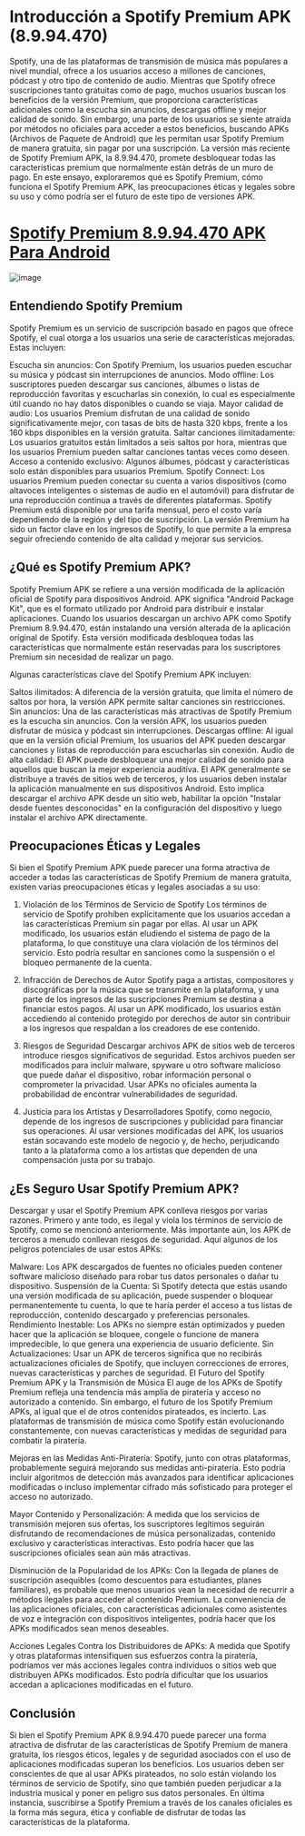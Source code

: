 # Introducción a Spotify Premium APK (8.9.94.470)
Spotify, una de las plataformas de transmisión de música más populares a nivel mundial, ofrece a los usuarios acceso a millones de canciones, pódcast y otro tipo de contenido de audio. Mientras que Spotify ofrece suscripciones tanto gratuitas como de pago, muchos usuarios buscan los beneficios de la versión Premium, que proporciona características adicionales como la escucha sin anuncios, descargas offline y mejor calidad de sonido. Sin embargo, una parte de los usuarios se siente atraída por métodos no oficiales para acceder a estos beneficios, buscando APKs (Archivos de Paquete de Android) que les permitan usar Spotify Premium de manera gratuita, sin pagar por una suscripción.
La versión más reciente de Spotify Premium APK, la 8.9.94.470, promete desbloquear todas las características premium que normalmente están detrás de un muro de pago. En este ensayo, exploraremos qué es Spotify Premium, cómo funciona el Spotify Premium APK, las preocupaciones éticas y legales sobre su uso y cómo podría ser el futuro de este tipo de versiones APK.

# [Spotify Premium 8.9.94.470 APK Para Android](https://modfyp.com/es/spotify-premium-8-9-94-470/)
![image](https://github.com/user-attachments/assets/2fa5cbe6-9bbd-4bdb-999d-e8a1e758d8d9)


## Entendiendo Spotify Premium
Spotify Premium es un servicio de suscripción basado en pagos que ofrece Spotify, el cual otorga a los usuarios una serie de características mejoradas. Estas incluyen:

Escucha sin anuncios: Con Spotify Premium, los usuarios pueden escuchar su música y pódcast sin interrupciones de anuncios.
Modo offline: Los suscriptores pueden descargar sus canciones, álbumes o listas de reproducción favoritas y escucharlas sin conexión, lo cual es especialmente útil cuando no hay datos disponibles o cuando se viaja.
Mayor calidad de audio: Los usuarios Premium disfrutan de una calidad de sonido significativamente mejor, con tasas de bits de hasta 320 kbps, frente a los 160 kbps disponibles en la versión gratuita.
Saltar canciones ilimitadamente: Los usuarios gratuitos están limitados a seis saltos por hora, mientras que los usuarios Premium pueden saltar canciones tantas veces como deseen.
Acceso a contenido exclusivo: Algunos álbumes, pódcast y características solo están disponibles para usuarios Premium.
Spotify Connect: Los usuarios Premium pueden conectar su cuenta a varios dispositivos (como altavoces inteligentes o sistemas de audio en el automóvil) para disfrutar de una reproducción continua a través de diferentes plataformas.
Spotify Premium está disponible por una tarifa mensual, pero el costo varía dependiendo de la región y del tipo de suscripción. La versión Premium ha sido un factor clave en los ingresos de Spotify, lo que permite a la empresa seguir ofreciendo contenido de alta calidad y mejorar sus servicios.

## ¿Qué es Spotify Premium APK?
Spotify Premium APK se refiere a una versión modificada de la aplicación oficial de Spotify para dispositivos Android. APK significa "Android Package Kit", que es el formato utilizado por Android para distribuir e instalar aplicaciones. Cuando los usuarios descargan un archivo APK como Spotify Premium 8.9.94.470, están instalando una versión alterada de la aplicación original de Spotify. Esta versión modificada desbloquea todas las características que normalmente están reservadas para los suscriptores Premium sin necesidad de realizar un pago.

Algunas características clave del Spotify Premium APK incluyen:

Saltos ilimitados: A diferencia de la versión gratuita, que limita el número de saltos por hora, la versión APK permite saltar canciones sin restricciones.
Sin anuncios: Una de las características más atractivas de Spotify Premium es la escucha sin anuncios. Con la versión APK, los usuarios pueden disfrutar de música y pódcast sin interrupciones.
Descargas offline: Al igual que en la versión oficial Premium, los usuarios del APK pueden descargar canciones y listas de reproducción para escucharlas sin conexión.
Audio de alta calidad: El APK puede desbloquear una mejor calidad de sonido para aquellos que buscan la mejor experiencia auditiva.
El APK generalmente se distribuye a través de sitios web de terceros, y los usuarios deben instalar la aplicación manualmente en sus dispositivos Android. Esto implica descargar el archivo APK desde un sitio web, habilitar la opción "Instalar desde fuentes desconocidas" en la configuración del dispositivo y luego instalar el archivo APK directamente.

## Preocupaciones Éticas y Legales
Si bien el Spotify Premium APK puede parecer una forma atractiva de acceder a todas las características de Spotify Premium de manera gratuita, existen varias preocupaciones éticas y legales asociadas a su uso:

1. Violación de los Términos de Servicio de Spotify
Los términos de servicio de Spotify prohíben explícitamente que los usuarios accedan a las características Premium sin pagar por ellas. Al usar un APK modificado, los usuarios están eludiendo el sistema de pago de la plataforma, lo que constituye una clara violación de los términos del servicio. Esto podría resultar en sanciones como la suspensión o el bloqueo permanente de la cuenta.

2. Infracción de Derechos de Autor
Spotify paga a artistas, compositores y discográficas por la música que se transmite en la plataforma, y una parte de los ingresos de las suscripciones Premium se destina a financiar estos pagos. Al usar un APK modificado, los usuarios están accediendo al contenido protegido por derechos de autor sin contribuir a los ingresos que respaldan a los creadores de ese contenido.

3. Riesgos de Seguridad
Descargar archivos APK de sitios web de terceros introduce riesgos significativos de seguridad. Estos archivos pueden ser modificados para incluir malware, spyware u otro software malicioso que puede dañar el dispositivo, robar información personal o comprometer la privacidad. Usar APKs no oficiales aumenta la probabilidad de encontrar vulnerabilidades de seguridad.

4. Justicia para los Artistas y Desarrolladores
Spotify, como negocio, depende de los ingresos de suscripciones y publicidad para financiar sus operaciones. Al usar versiones modificadas del APK, los usuarios están socavando este modelo de negocio y, de hecho, perjudicando tanto a la plataforma como a los artistas que dependen de una compensación justa por su trabajo.

## ¿Es Seguro Usar Spotify Premium APK?
Descargar y usar el Spotify Premium APK conlleva riesgos por varias razones. Primero y ante todo, es ilegal y viola los términos de servicio de Spotify, como se mencionó anteriormente. Más importante aún, los APK de terceros a menudo conllevan riesgos de seguridad. Aquí algunos de los peligros potenciales de usar estos APKs:

Malware: Los APK descargados de fuentes no oficiales pueden contener software malicioso diseñado para robar tus datos personales o dañar tu dispositivo.
Suspensión de la Cuenta: Si Spotify detecta que estás usando una versión modificada de su aplicación, puede suspender o bloquear permanentemente tu cuenta, lo que te haría perder el acceso a tus listas de reproducción, contenido descargado y preferencias personales.
Rendimiento Inestable: Los APKs no siempre están optimizados y pueden hacer que la aplicación se bloquee, congele o funcione de manera impredecible, lo que genera una experiencia de usuario deficiente.
Sin Actualizaciones: Usar un APK de terceros significa que no recibirás actualizaciones oficiales de Spotify, que incluyen correcciones de errores, nuevas características y parches de seguridad.
El Futuro del Spotify Premium APK y la Transmisión de Música
El auge de los APKs de Spotify Premium refleja una tendencia más amplia de piratería y acceso no autorizado a contenido. Sin embargo, el futuro de los Spotify Premium APKs, al igual que el de otros contenidos pirateados, es incierto. Las plataformas de transmisión de música como Spotify están evolucionando constantemente, con nuevas características y medidas de seguridad para combatir la piratería.

Mejoras en las Medidas Anti-Piratería: Spotify, junto con otras plataformas, probablemente seguirá mejorando sus medidas anti-piratería. Esto podría incluir algoritmos de detección más avanzados para identificar aplicaciones modificadas o incluso implementar cifrado más sofisticado para proteger el acceso no autorizado.

Mayor Contenido y Personalización: A medida que los servicios de transmisión mejoren sus ofertas, los suscriptores legítimos seguirán disfrutando de recomendaciones de música personalizadas, contenido exclusivo y características interactivas. Esto podría hacer que las suscripciones oficiales sean aún más atractivas.

Disminución de la Popularidad de los APKs: Con la llegada de planes de suscripción asequibles (como descuentos para estudiantes, planes familiares), es probable que menos usuarios vean la necesidad de recurrir a métodos ilegales para acceder al contenido Premium. La conveniencia de las aplicaciones oficiales, con características adicionales como asistentes de voz e integración con dispositivos inteligentes, podría hacer que los APKs modificados sean menos deseables.

Acciones Legales Contra los Distribuidores de APKs: A medida que Spotify y otras plataformas intensifiquen sus esfuerzos contra la piratería, podríamos ver más acciones legales contra individuos o sitios web que distribuyen APKs modificados. Esto podría dificultar que los usuarios accedan a aplicaciones modificadas en el futuro.

## Conclusión
Si bien el Spotify Premium APK 8.9.94.470 puede parecer una forma atractiva de disfrutar de las características de Spotify Premium de manera gratuita, los riesgos éticos, legales y de seguridad asociados con el uso de aplicaciones modificadas superan los beneficios. Los usuarios deben ser conscientes de que al usar APKs pirateados, no solo están violando los términos de servicio de Spotify, sino que también pueden perjudicar a la industria musical y poner en peligro sus datos personales. En última instancia, suscribirse a Spotify Premium a través de los canales oficiales es la forma más segura, ética y confiable de disfrutar de todas las características de la plataforma.
